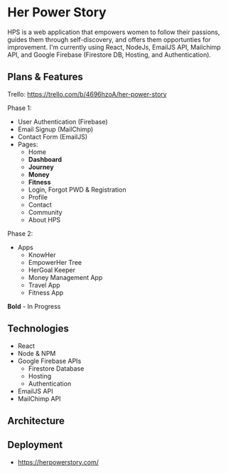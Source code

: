 # Her Power Story

HPS is a web application that empowers women to follow their passions, guides them through self-discovery, and offers them opportunties for improvement. I'm currently using React, NodeJs, EmailJS API, Mailchimp API, and Google Firebase (Firestore DB, Hosting, and Authentication).

## Plans & Features

Trello: https://trello.com/b/4696hzoA/her-power-story

Phase 1:
 - User Authentication (Firebase)
 - Email Signup (MailChimp)
 - Contact Form (EmailJS)
 - Pages:
   - Home
   - **Dashboard**
   - **Journey**
   - **Money**
   - **Fitness**
   - Login, Forgot PWD & Registration
   - Profile
   - Contact
   - Community
   - About HPS
 
Phase 2:
 - Apps
     - KnowHer
     - EmpowerHer Tree
     - HerGoal Keeper
     - Money Management App
     - Travel App
     - Fitness App

**Bold** - In Progress

## Technologies

 - React
 - Node & NPM
 - Google Firebase APIs
   - Firestore Database
   - Hosting
   - Authentication
 - EmailJS API
 - MailChimp API

## Architecture

## Deployment

- https://herpowerstory.com/